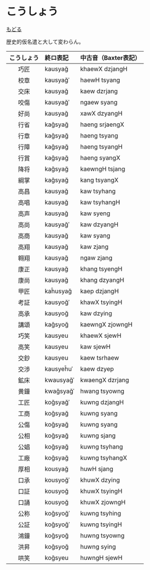 # こうしょう

[もどる](../)

歴史的仮名遣と大して変わらん。

|こうしょう|終ロ表記|中古音（Baxter表記）|
|:--:|:---|:---|
|巧匠|kausyağ|khaewX dzjangH|
|校章|kausyağˈ|haewH tsyang|
|交床|kausyağ|kaew dzrjang|
|咬傷|kausyağˈ|ngaew syang|
|好尚|kausyağ|xawX dzyangH|
|行省|kağsyağ|haeng srjaengX|
|行章|kağsyağ|haeng tsyang|
|行障|kağsyağ|haeng tsyangH|
|行賞|kağsyağ|haeng syangX|
|降将|kağsyağ|kaewngH tsjang|
|綱掌|kağsyağ|kang tsyangX|
|高昌|kausyağ|kaw tsyhang|
|高唱|kausyağ|kaw tsyhangH|
|高声|kausyağ|kaw syeng|
|高尚|kausyağˈ|kaw dzyangH|
|高商|kausyağ|kaw syang|
|高翔|kausyağ|kaw zjang|
|翱翔|kausyağ|ngaw zjang|
|康正|kausyağ|khang tsyengH|
|康尚|kausyağ|khang dzyangH|
|甲匠|kaĥusyağ|kaep dzjangH|
|考証|kausyoğˈ|khawX tsyingH|
|高承|kausyoğ|kaw dzying|
|講頌|kağsyoğ|kaewngX zjowngH|
|巧笑|kausyeu|khaewX sjewH|
|高笑|kausyeu|kaw sjewH|
|交鈔|kausyeu|kaew tsrhaew|
|交渉|kausyeĥuˈ|kaew dzyep|
|鉱床|kwausyağˈ|kwaengX dzrjang|
|黄鐘|kwağsyağˈ|hwang tsyowng|
|工匠|koğsyağˈ|kuwng dzjangH|
|工商|koğsyağ|kuwng syang|
|公傷|koğsyağ|kuwng syang|
|公相|koğsyağ|kuwng sjang|
|公娼|koğsyağ|kuwng tsyhang|
|工廠|koğsyağ|kuwng tsyhangX|
|厚相|kousyağ|huwH sjang|
|口承|kousyoğˈ|khuwX dzying|
|口証|kousyoğ|khuwX tsyingH|
|口誦|kousyoğ|khuwX zjowngH|
|公称|koğsyoğˈ|kuwng tsyhing|
|公証|koğsyoğˈ|kuwng tsyingH|
|鴻鐘|koğsyoğ|huwng tsyowng|
|洪昇|koğsyoğ|huwng sying|
|哄笑|koğsyeu|huwngH sjewH|

